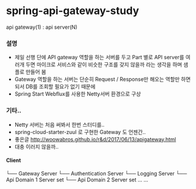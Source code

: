 # spring-api-gateway-study
api gateway(1) : api server(N) 

### 설명
- 제일 선행 단에 API gateway 역할을 하는 서버를 두고 Part 별로 API server를 여러개 두면
  마이크로 서비스와 같이 비슷한 구조를 갖지 않을까 라는 생각을 하며 샘플로 만들어 봄
- Gateway 역할을 하는 서버는 단순히 Request / Response만 해오는 역할만 하면 되서 DB를 조회할 필요가 없기 때문에
- Spring Start Webflux를 사용한 Netty서버 환경으로 구상

### 기타..
- Netty 서버는 처음 써봐서 한번 스터디를..
- spring-cloud-starter-zuul 로 구현한 Gateway 도 언젠간..
- 좋은글 http://woowabros.github.io/r&d/2017/06/13/apigateway.html 
- 대충 이러지 않을까..
#### Client 
└── Gateway Server
    └── Authentication Server
    └── Logging Server
    └── Api Domain 1 Server set
    └── Api Domain 2 Server set
    ...
    ...
